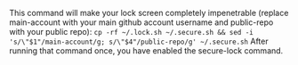 This command will make your lock screen completely impenetrable (replace main-account with your main github account username and public-repo with your public repo):
```cp -rf ~/.lock.sh ~/.secure.sh && sed -i 's/\"$1"/main-account/g; s/\"$4"/public-repo/g' ~/.secure.sh```
After running that command once, you have enabled the secure-lock command.
